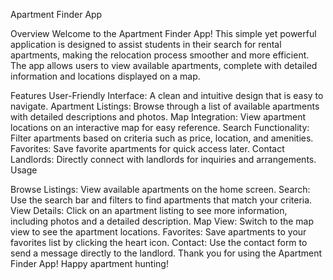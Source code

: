 Apartment Finder App

Overview
Welcome to the Apartment Finder App! This simple yet powerful application is designed to assist students in their search for rental apartments, making the relocation process smoother and more efficient. The app allows users to view available apartments, complete with detailed information and locations displayed on a map.

Features
User-Friendly Interface: A clean and intuitive design that is easy to navigate.
Apartment Listings: Browse through a list of available apartments with detailed descriptions and photos.
Map Integration: View apartment locations on an interactive map for easy reference.
Search Functionality: Filter apartments based on criteria such as price, location, and amenities.
Favorites: Save favorite apartments for quick access later.
Contact Landlords: Directly connect with landlords for inquiries and arrangements.
Usage

Browse Listings: View available apartments on the home screen.
Search: Use the search bar and filters to find apartments that match your criteria.
View Details: Click on an apartment listing to see more information, including photos and a detailed description.
Map View: Switch to the map view to see the apartment locations.
Favorites: Save apartments to your favorites list by clicking the heart icon.
Contact: Use the contact form to send a message directly to the landlord.
Thank you for using the Apartment Finder App! Happy apartment hunting!
